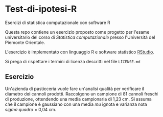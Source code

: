 # Test-di-ipotesi-R
Esercizi di statistica computazionale con software R

Questa repo contiene un esercizio proposto come progetto per l'esame universitario del corso di *Statistica computazionale* presso l'Università del Piemonte Orientale.

L'esercizio è implementato con linguaggio R e software statistico [RStudio](https://posit.co/download/rstudio-desktop/).

Si prega di rispettare i termini di licenza descritti nel file `LICENSE.md`

## Esercizio
Un'azienda di pasticceria vuole fare un'analisi qualità per verificare il diametro dei cannoli prodotti. Raccolgono un campione di 81 cannoli freschi di produzione, ottendendo una media campionaria di 1,23 cm. Si assuma che il campione è gaussiano con una media *mu* ignota e varianza nota *sigma quadro* = 0,04 cm.

